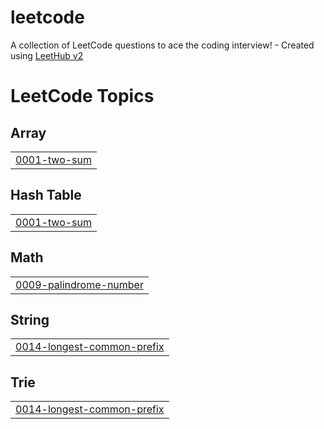 # leetcode
A collection of LeetCode questions to ace the coding interview! - Created using [LeetHub v2](https://github.com/arunbhardwaj/LeetHub-2.0)

<!---LeetCode Topics Start-->
# LeetCode Topics
## Array
|  |
| ------- |
| [0001-two-sum](https://github.com/arymprayoga/leetcode/tree/master/0001-two-sum) |
## Hash Table
|  |
| ------- |
| [0001-two-sum](https://github.com/arymprayoga/leetcode/tree/master/0001-two-sum) |
## Math
|  |
| ------- |
| [0009-palindrome-number](https://github.com/arymprayoga/leetcode/tree/master/0009-palindrome-number) |
## String
|  |
| ------- |
| [0014-longest-common-prefix](https://github.com/arymprayoga/leetcode/tree/master/0014-longest-common-prefix) |
## Trie
|  |
| ------- |
| [0014-longest-common-prefix](https://github.com/arymprayoga/leetcode/tree/master/0014-longest-common-prefix) |
<!---LeetCode Topics End-->